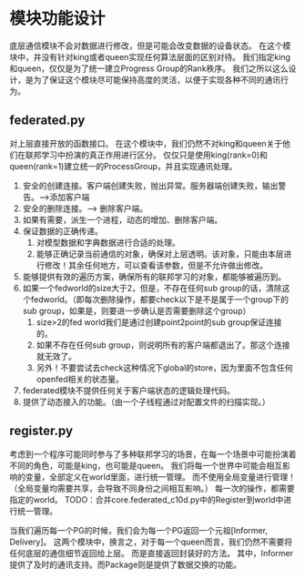 # 模块功能设计
底层通信模块不会对数据进行修改，但是可能会改变数据的设备状态。
在这个模块中，并没有针对king或者queen实现任何算法层面的区别对待。
我们指定king和queen，仅仅是为了统一建立Progress Group的Rank秩序。
我们之所以这么设计，是为了保证这个模块尽可能保持高度的灵活，以便于实现各种不同的通讯行为。

## federated.py
对上层直接开放的函数接口。
在这个模块中，我们仍然不对king和queen关于他们在联邦学习中扮演的真正作用进行区分。
仅仅只是使用king(rank=0)和queen(rank=1)建立统一的ProcessGroup，并且实现通讯处理。

1. 安全的创建连接。客户端创建失败，抛出异常。服务器端创建失败，输出警告。-->添加客户端
2. 安全的删除连接。--> 删除客户端。
3. 如果有需要，派生一个进程，动态的增加、删除客户端。
4. 保证数据的正确传递。
   1. 对模型数据和字典数据进行合适的处理。
   2. 能够正确记录当前通信的对象，确保对上层透明。该对象，只能由本层进行修改！其余任何地方，可以查看该参数，但是不允许做出修改。
5. 能够提供有效的遍历方案，确保所有的联邦学习的对象，都能够被遍历到。
6. 如果一个fedworld的size大于2，但是，不存在任何sub group的话，清除这个fedworld。（即每次删除操作，都要check以下是不是属于一个group下的sub group，如果是，则要进一步确认是否需要删除这个group）
   1. size>2的fed world我们是通过创建point2point的sub group保证连接的。
   2. 如果不存在任何sub group，则说明所有的客户端都退出了。那这个连接就无效了。
   3. 另外！不要尝试去check这种情况下global的store，因为里面不包含任何openfed相关的状态量。
7. federated模块不提供任何关于客户端状态的逻辑处理代码。
8. 提供了动态接入的功能。（由一个子线程通过对配置文件的扫描实现。）

## register.py
考虑到一个程序可能同时参与了多种联邦学习的场景，在每一个场景中可能扮演着不同的角色，可能是king，也可能是queen。
我们将每一个世界中可能会相互影响的变量，全部定义在world里面，进行统一管理。
而不使用全局变量进行管理！（全局变量均需要共享，会导致不同身份之间相互影响。）
每一次的操作，都需要指定的world。
TODO：合并core.federated_c10d.py中的Register到world中进行统一管理。

当我们遍历每一个PG的时候，我们会为每一个PG返回一个元祖[Informer, Delivery]。
这两个模块中，换言之，对于每一个queen而言，我们仍然不需要将任何底层的通信细节返回给上层。
而是直接返回封装好的方法。
其中，Informer提供了及时的通讯支持。而Package则是提供了数据交换的功能。